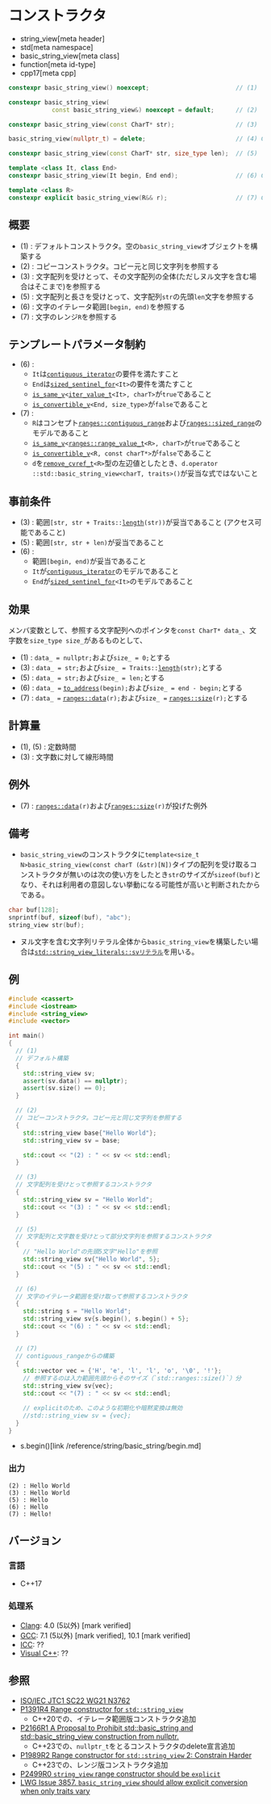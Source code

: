 # コンストラクタ
* string_view[meta header]
* std[meta namespace]
* basic_string_view[meta class]
* function[meta id-type]
* cpp17[meta cpp]

```cpp
constexpr basic_string_view() noexcept;                        // (1)

constexpr basic_string_view(
            const basic_string_view&) noexcept = default;      // (2)

constexpr basic_string_view(const CharT* str);                 // (3)

basic_string_view(nullptr_t) = delete;                         // (4) C++23

constexpr basic_string_view(const CharT* str, size_type len);  // (5)

template <class It, class End>
constexpr basic_string_view(It begin, End end);                // (6) C++20

template <class R>
constexpr explicit basic_string_view(R&& r);                   // (7) C++23
```

## 概要
- (1) : デフォルトコンストラクタ。空の`basic_string_view`オブジェクトを構築する
- (2) : コピーコンストラクタ。コピー元と同じ文字列を参照する
- (3) : 文字配列を受けとって、その文字配列の全体(ただしヌル文字を含む場合はそこまで)を参照する
- (5) : 文字配列と長さを受けとって、文字配列`str`の先頭`len`文字を参照する
- (6) : 文字のイテレータ範囲`[begin, end)`を参照する
- (7) : 文字のレンジ`R`を参照する


## テンプレートパラメータ制約
- (6) :
    - `It`は[`contiguous_iterator`](/reference/iterator/contiguous_iterator.md)の要件を満たすこと
    - `End`は[`sized_sentinel_for`](/reference/iterator/sized_sentinel_for.md)`<It>`の要件を満たすこと
    - [`is_same_v`](/reference/type_traits/is_same.md)`<`[`iter_value_t`](/reference/iterator/iter_value_t.md)`<It>, charT>`が`true`であること
    - [`is_convertible_v`](/reference/type_traits/is_convertible.md)`<End, size_type>`が`false`であること
- (7) :
    - `R`はコンセプト[`ranges::contiguous_range`](/reference/ranges/contiguous_range.md)および[`ranges::sized_range`](/reference/ranges/sized_range.md)のモデルであること
    - [`is_same_v`](/reference/type_traits/is_same.md)`<`[`ranges::range_value_t`](/reference/ranges/range_value_t.md)`<R>, charT>`が`true`であること
    - [`is_convertible_v`](/reference/type_traits/is_convertible.md)`<R, const charT*>`が`false`であること
    - `d`を[`remove_cvref_t`](/reference/type_traits/remove_cvref.md)`<R>`型の左辺値としたとき、`d.operator ::std::basic_string_view<charT, traits>()`が妥当な式ではないこと

## 事前条件
- (3) : 範囲`[str, str + Traits::`[`length`](/reference/string/char_traits/length.md)`(str))`が妥当であること (アクセス可能であること)
- (5) : 範囲`[str, str + len)`が妥当であること
- (6) :
    - 範囲`[begin, end)`が妥当であること
    - `It`が[`contiguous_iterator`](/reference/iterator/contiguous_iterator.md)のモデルであること
    - `End`が[`sized_sentinel_for`](/reference/iterator/sized_sentinel_for.md)`<It>`のモデルであること


## 効果
メンバ変数として、参照する文字配列へのポインタを`const CharT* data_`、文字数を`size_type size_`があるものとして、

- (1) : `data_ = nullptr;`および`size_ = 0;`とする
- (3) : `data_ = str;`および`size_ = Traits::`[`length`](/reference/string/char_traits/length.md)`(str);`とする
- (5) : `data_ = str;`および`size_ = len;`とする
- (6) : `data_ =` [`to_address`](/reference/memory/to_address.md)`(begin);`および`size_ = end - begin;`とする
- (7) : `data_ =` [`ranges::data`](/reference/ranges/data.md)`(r);`および`size_ =` [`ranges::size`](/reference/ranges/size.md)`(r);`とする


## 計算量
- (1), (5) : 定数時間
- (3) : 文字数に対して線形時間


## 例外
- (7) : [`ranges::data`](/reference/ranges/data.md)`(r)`および[`ranges::size`](/reference/ranges/size.md)`(r)`が投げた例外


## 備考
- `basic_string_view`のコンストラクタに`template<size_t N>basic_string_view(const charT (&str)[N])`タイプの配列を受け取るコンストラクタが無いのは次の使い方をしたとき`str`のサイズが`sizeof(buf)`となり、それは利用者の意図しない挙動になる可能性が高いと判断されたからである。

```cpp example
char buf[128];
snprintf(buf, sizeof(buf), "abc");
string_view str(buf);
```

- ヌル文字を含む文字列リテラル全体から`basic_string_view`を構築したい場合は[`std::string_view_literals::svリテラル`](op_sv.md)を用いる。


## 例
```cpp example
#include <cassert>
#include <iostream>
#include <string_view>
#include <vector>

int main()
{
  // (1)
  // デフォルト構築
  {
    std::string_view sv;
    assert(sv.data() == nullptr);
    assert(sv.size() == 0);
  }

  // (2)
  // コピーコンストラクタ。コピー元と同じ文字列を参照する
  {
    std::string_view base{"Hello World"};
    std::string_view sv = base;

    std::cout << "(2) : " << sv << std::endl;
  }

  // (3)
  // 文字配列を受けとって参照するコンストラクタ
  {
    std::string_view sv = "Hello World";
    std::cout << "(3) : " << sv << std::endl;
  }

  // (5)
  // 文字配列と文字数を受けとって部分文字列を参照するコンストラクタ
  {
    // "Hello World"の先頭5文字"Hello"を参照
    std::string_view sv{"Hello World", 5};
    std::cout << "(5) : " << sv << std::endl;
  }

  // (6)
  // 文字のイテレータ範囲を受け取って参照するコンストラクタ
  {
    std::string s = "Hello World";
    std::string_view sv{s.begin(), s.begin() + 5};
    std::cout << "(6) : " << sv << std::endl;
  }

  // (7)
  // contiguous_rangeからの構築
  {
    std::vector vec = {'H', 'e', 'l', 'l', 'o', '\0', '!'};
    // 参照するのは入力範囲先頭からそのサイズ（`std::ranges::size()`）分
    std::string_view sv{vec};
    std::cout << "(7) : " << sv << std::endl;

    // explicitのため、このような初期化や暗黙変換は無効
    //std::string_view sv = {vec};
  }
}
```
* s.begin()[link /reference/string/basic_string/begin.md]

### 出力
```
(2) : Hello World
(3) : Hello World
(5) : Hello
(6) : Hello
(7) : Hello!
```

## バージョン
### 言語
- C++17

### 処理系
- [Clang](/implementation.md#clang): 4.0 (5以外) [mark verified]
- [GCC](/implementation.md#gcc): 7.1 (5以外) [mark verified], 10.1 [mark verified]
- [ICC](/implementation.md#icc): ??
- [Visual C++](/implementation.md#visual_cpp): ??

## 参照
- [ISO/IEC JTC1 SC22 WG21 N3762](http://www.open-std.org/jtc1/sc22/wg21/docs/papers/2013/n3762.html#avoid-strlen)
- [P1391R4 Range constructor for `std::string_view`](http://www.open-std.org/jtc1/sc22/wg21/docs/papers/2019/p1391r4.pdf)
    - C++20での、イテレータ範囲版コンストラクタ追加
- [P2166R1 A Proposal to Prohibit std::basic_string and std::basic_string_view construction from nullptr.](http://www.open-std.org/jtc1/sc22/wg21/docs/papers/2020/p2166r1.html)
    - C++23での、`nullptr_t`をとるコンストラクタのdelete宣言追加
- [P1989R2 Range constructor for `std::string_view` 2: Constrain Harder](http://www.open-std.org/jtc1/sc22/wg21/docs/papers/2021/p1989r2.pdf)
    - C++23での、レンジ版コンストラクタ追加
- [P2499R0 `string_view` range constructor should be `explicit`](https://www.open-std.org/jtc1/sc22/wg21/docs/papers/2021/p2499r0.html)
- [LWG Issue 3857. `basic_string_view` should allow explicit conversion when only traits vary](https://cplusplus.github.io/LWG/issue3857)
